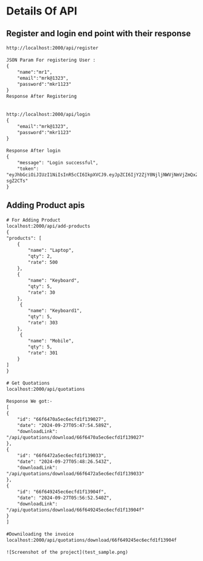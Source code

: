 # Details Of API

## Register and login end point with their response

     
    http://localhost:2000/api/register

    JSON Param For registering User :
    {
        "name":"mr1",
        "email":"mrk@1323",
        "password":"mkr1123"
    }
    Response After Registering


    http://localhost:2000/api/login
    {
        "email":"mrk@1323",
        "password":"mkr1123"
    }

    Response After login
    {
        "message": "Login successful",
        "token": "eyJhbGciOiJIUzI1NiIsInR5cCI6IkpXVCJ9.eyJpZCI6IjY2ZjY0NjljNWVjNmVjZmQxZjEzOTAyMCIsImlhdCI6MTcyNzQxOTkwMCwiZXhwIjoxNzI3NDIzNTAwfQ.8x0NMAnB7XesTUjTdEr_fUGnbDj1CidWpkU-sgZ2CTs"
    }
   
## Adding Product apis
    # For Adding Product
    localhost:2000/api/add-products
    {
    "products": [
        {
            "name": "Laptop",
            "qty": 2,
            "rate": 500
        },
        {
            "name": "Keyboard",
            "qty": 5,
            "rate": 30
        },
         {
            "name": "Keyboard1",
            "qty": 5,
            "rate": 303
        },
         {
            "name": "Mobile",
            "qty": 5,
            "rate": 301
        }
    ]
    }

    # Get Quotations
    localhost:2000/api/quotations

    Response We got:-
    [
    {
        "id": "66f6470a5ec6ecfd1f139027",
        "date": "2024-09-27T05:47:54.589Z",
        "downloadLink": "/api/quotations/download/66f6470a5ec6ecfd1f139027"
    },
    {
        "id": "66f6472a5ec6ecfd1f139033",
        "date": "2024-09-27T05:48:26.543Z",
        "downloadLink": "/api/quotations/download/66f6472a5ec6ecfd1f139033"
    },
    {
        "id": "66f649245ec6ecfd1f13904f",
        "date": "2024-09-27T05:56:52.540Z",
        "downloadLink": "/api/quotations/download/66f649245ec6ecfd1f13904f"
    }
    ]

    #Downiloading the invoice
    localhost:2000/api/quotations/download/66f649245ec6ecfd1f13904f

    ![Screenshot of the project](test_sample.png)
